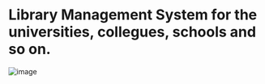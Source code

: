 # Library Management System for the universities, collegues, schools and so on.

![image](https://user-images.githubusercontent.com/58488277/201525707-821cf392-95d5-47e0-b751-6bd27be5a8b0.png)
